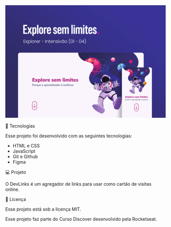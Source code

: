 
<img src="./assets/preview.jpg">
<p>🚀 Tecnologias </p>
<p>Esse projeto foi desenvolvido com as seguintes tecnologias:</p>
<ul>
<li>HTML e CSS</li>
<li>JavaScript</li>
<li>Git e Github</li>
<li>Figma</li>
</ul>

<p>💻 Projeto</p>
<p>O DevLinks é um agregador de links para usar como cartão de visitas online.</p>

<p>📝 Licença</p>
<p>Esse projeto está sob a licença MIT.</p>

<p>Esse projeto faz parte do Curso Discover desenvolvido pela Rocketseat.</p>

